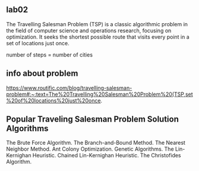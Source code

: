 ## lab02

The Travelling Salesman Problem (TSP) is a classic algorithmic problem in the field of computer science and operations research, focusing on optimization. It seeks the shortest possible route that visits every point in a set of locations just once.


number of steps = number of cities

## info about problem
https://www.routific.com/blog/travelling-salesman-problem#:~:text=The%20Travelling%20Salesman%20Problem%20(TSP,set%20of%20locations%20just%20once.


## Popular Traveling Salesman Problem Solution Algorithms
The Brute Force Algorithm.
The Branch-and-Bound Method.
The Nearest Neighbor Method.
Ant Colony Optimization.
Genetic Algorithms.
The Lin-Kernighan Heuristic.
Chained Lin-Kernighan Heuristic.
The Christofides Algorithm.